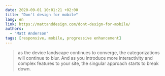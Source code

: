 ```yaml
---
date: 2020-09-01 10:01:21 +02:00
title: "Don't design for mobile"
lang: en
link: https://mattanddesign.com/dont-design-for-mobile/
authors:
  - "Matt Anderson"
tags: [responsive, mobile, progressive enhancement]
---
```


> as the device landscape continues to converge, the categorizations will continue to blur. And as you introduce more interactivity and complex features to your site, the singular approach starts to break down.
